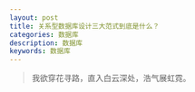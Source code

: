 ```yaml
---
layout: post
title: 关系型数据库设计三大范式到底是什么？
categories: 数据库
description: 数据库
keywords: 数据库
---
```


> 我欲穿花寻路，直入白云深处，浩气展虹霓。












